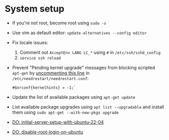 # System setup

- If you're not root, become root using `sudo -s`
- Use vim as default editor: `update-alternatives --config editor`
- Fix locale issues:

  1. Comment out `AcceptEnv LANG LC_*` using `#` in `/etc/ssh/sshd_config`
  2. `service ssh reload`

- Prevent "Pending kernel upgrade" messages from blocking scripted `apt-get` by [uncommenting this line](https://askubuntu.com/a/1424249) in `/etc/needrestart/needrestart.conf`:

  ```
  #$nrconf{kernelhints} = -1;`
  ```

- Update the list of available packages using `apt-get update`
- List available package upgrades using `apt list --upgradable` and install them using `sudo apt-get --with-new-pkgs upgrade`
- [DO: initial-server-setup-with-ubuntu-22-04](https://www.digitalocean.com/community/tutorials/initial-server-setup-with-ubuntu-22-04)
- [DO: disable-root-login-on-ubuntu](https://www.digitalocean.com/community/tutorials/how-to-disable-root-login-on-ubuntu-20-04)
